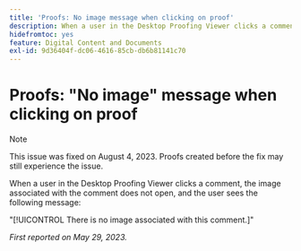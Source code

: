 ```yaml
---
title: 'Proofs: No image message when clicking on proof'
description: When a user in the Desktop Proofing Viewer clicks a comment, the image associated with the comment does not open, and the user sees a message.
hidefromtoc: yes
feature: Digital Content and Documents
exl-id: 9d36404f-dc06-4616-85cb-db6b81141c70
---
```

# Proofs: "No image" message when clicking on proof

>[!NOTE]
>
>This issue was fixed on August 4, 2023. Proofs created before the fix may still experience the issue.

When a user in the Desktop Proofing Viewer clicks a comment, the image associated with the comment does not open, and the user sees the following message:

"[!UICONTROL There is no image associated with this comment.]"

_First reported on May 29, 2023._
